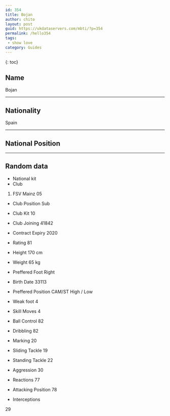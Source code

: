 ```yaml
---
id: 354
title: Bojan
author: chito
layout: post
guid: https://ukdataservers.com/mbti/?p=354
permalink: /hello354
tags:
 - show love
category: Guides
---
```



{: toc}

## Name  
Bojan 

* * *

## Nationality  
Spain 

* * *

## National Position 

* * *

## Random data 

  * National kit 
  * Club 
1. FSV Mainz 05 

  * Club Position 
Sub 

  * Club Kit 
10 

  * Club Joining 
41842 

  * Contract Expiry 
2020 

  * Rating 
81 

  * Height 
170 cm 

  * Weight 
65 kg 

  * Preffered Foot 
Right 

  * Birth Date 
33113 

  * Preffered Position 
CAM/ST High / Low 

  * Weak foot 
4 

  * Skill Moves 
4 

  * Ball Control 
82 

  * Dribbling 
82 

  * Marking 
20 

  * Sliding Tackle 
19 

  * Standing Tackle 
22 

  * Aggression 
30 

  * Reactions 
77 

  * Attacking Position 
78 

  * Interceptions 

29